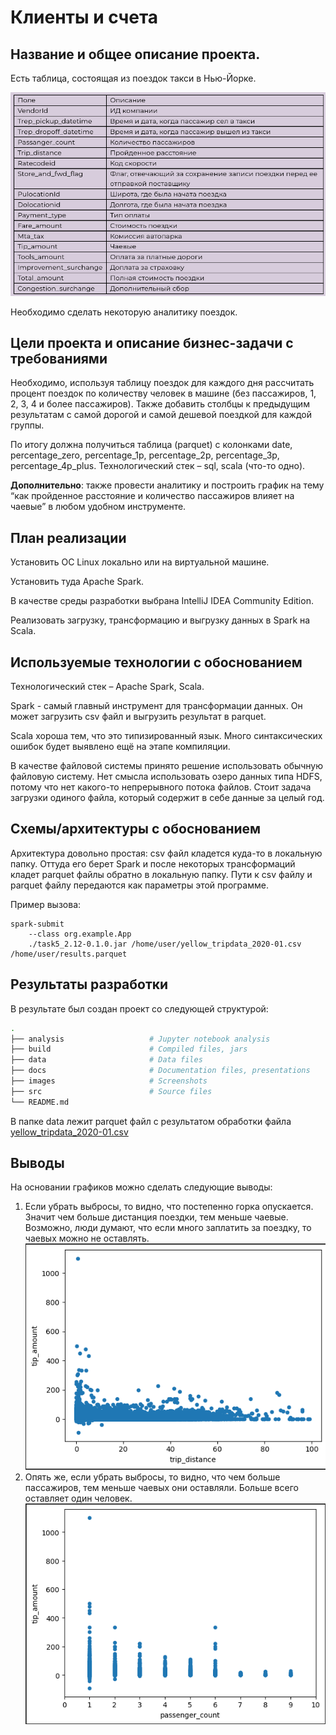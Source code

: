 # Клиенты и счета

## Название и общее описание проекта.
Есть таблица, состоящая из поездок такси в Нью-Йорке.

![Таблица](images/table.png)

Необходимо сделать некоторую аналитику поездок.

## Цели проекта и описание бизнес-задачи с требованиями
Необходимо, используя таблицу поездок для каждого дня рассчитать процент поездок по количеству человек в машине (без пассажиров, 1, 2, 3, 4 и более пассажиров). Также добавить столбцы к предыдущим результатам с самой дорогой и самой дешевой поездкой для каждой группы.

По итогу должна получиться таблица (parquet) с колонками date, percentage_zero, percentage_1p, percentage_2p, percentage_3p, percentage_4p_plus. Технологический стек – sql, scala (что-то одно).

**Дополнительно**: также провести аналитику и построить график на тему “как пройденное расстояние и количество пассажиров влияет на чаевые” в любом удобном инструменте.

## План реализации
Установить ОС Linux локально или на виртуальной машине.

Установить туда Apache Spark.

В качестве среды разработки выбрана IntelliJ IDEA Community Edition.

Реализовать загрузку, трансформацию и выгрузку данных в Spark на Scala.

## Используемые технологии с обоснованием
Технологический стек – Apache Spark, Scala. 

Spark - самый главный инструмент для трансформации данных. Он может загрузить csv файл и выгрузить результат в parquet. 

Scala хороша тем, что это типизированный язык. Много синтаксических ошибок будет выявлено ещё на этапе компиляции.

В качестве файловой системы принято решение использовать обычную файловую систему. Нет смысла использовать озеро данных типа HDFS, потому что нет какого-то непрерывного потока файлов. Стоит задача загрузки одиного файла, который содержит в себе данные за целый год.

## Схемы/архитектуры с обоснованием
Архитектура довольно простая: csv файл кладется куда-то в локальную папку. Оттуда его берет Spark и после некоторых трансформаций кладет parquet файлы обратно в локальную папку. Пути к csv файлу и parquet файлу передаются как параметры этой программе.

Пример вызова:
```
spark-submit 
    --class org.example.App 
    ./task5_2.12-0.1.0.jar /home/user/yellow_tripdata_2020-01.csv /home/user/results.parquet
```


## Результаты разработки
В результате был создан проект со следующей структурой:
```bash
.
├── analysis                   # Jupyter notebook analysis
├── build                      # Compiled files, jars
├── data                       # Data files
├── docs                       # Documentation files, presentations
├── images                     # Screenshots
├── src                        # Source files
└── README.md
```
В папке data лежит parquet файл с результатом обработки файла [yellow_tripdata_2020-01.csv](https://disk.yandex.ru/d/DKeoopbGH1Ttuw)

## Выводы
На основании графиков можно сделать следующие выводы:
1. Если убрать выбросы, то видно, что постепенно горка опускается. Значит чем больше дистанция поездки, тем меньше чаевые. Возможно, люди думают, что если много заплатить за поездку, то чаевых можно не оставлять.
![График1](images/trip_distance.png)
2. Опять же, если убрать выбросы, то видно, что чем больше пассажиров, тем меньше чаевых они оставляли. Больше всего оставляет один человек.
![График2](images/passenger_count.png)




